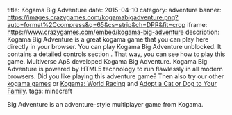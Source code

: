 title: Kogama Big Adventure
date: 2015-04-10
category: adventure
banner: https://images.crazygames.com/kogamabigadventure.png?auto=format%2Ccompress&q=65&cs=strip&ch=DPR&fit=crop
iframe: https://www.crazygames.com/embed/kogama-big-adventure
description: Kogama Big Adventure is a great kogama game that you can play here directly in your browser. You can play Kogama Big Adventure unblocked. It contains a detailed controls section . That way, you can see how to play this game. Multiverse ApS developed Kogama Big Adventure. Kogama Big Adventure is powered by HTML5 technology to run flawlessly in all modern browsers. Did you like playing this adventure game? Then also try our other <a href='https://www.crazygames.com/t/kogama' target='_blank'>kogama games</a> or <a href='https://www.crazygames.com/game/kogama-world-racing' target='_blank'>Kogama: World Racing</a> and <a href='https://www.crazygames.com/game/adopt-a-cat-or-dog-to-your-family' target='_blank'>Adopt a Cat or Dog to Your Family</a>.
tags: minecraft

<p>Big Adventure is an adventure-style multiplayer game from Kogama.


        
